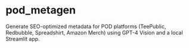 # pod_metagen
Generate SEO-optimized metadata for POD platforms (TeePublic, Redbubble, Spreadshirt, Amazon Merch) using GPT-4 Vision and a local Streamlit app.

